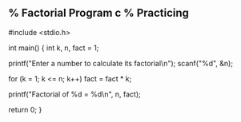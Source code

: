 % Factorial Program c
% Practicing
----------------------------------------------------------------------
#include <stdio.h>
 
int main()
{
  int k, n, fact = 1;
 
  printf("Enter a number to calculate its factorial\n");
  scanf("%d", &n);
 
  for (k = 1; k <= n; k++)
    fact = fact * k;
 
  printf("Factorial of %d = %d\n", n, fact);
 
  return 0;
}
